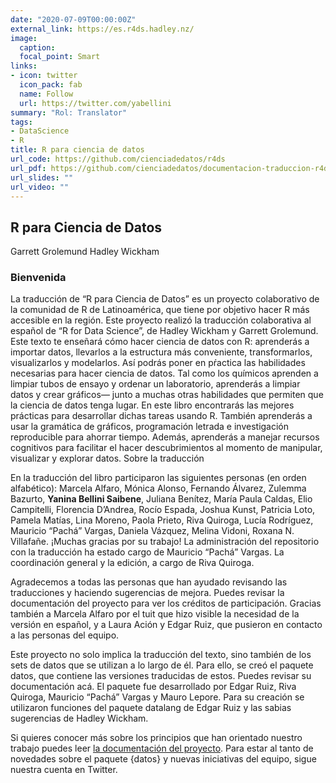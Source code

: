 ```yaml
---
date: "2020-07-09T00:00:00Z"
external_link: https://es.r4ds.hadley.nz/
image:
  caption: 
  focal_point: Smart
links:
- icon: twitter
  icon_pack: fab
  name: Follow
  url: https://twitter.com/yabellini
summary: "Rol: Translator"
tags:
- DataScience
- R
title: R para ciencia de datos
url_code: https://github.com/cienciadedatos/r4ds
url_pdf: https://github.com/cienciadedatos/documentacion-traduccion-r4ds
url_slides: ""
url_video: ""
---
```


## R para Ciencia de Datos

Garrett Grolemund
Hadley Wickham

### Bienvenida

La traducción de “R para Ciencia de Datos” es un proyecto colaborativo de la comunidad de R de Latinoamérica, que tiene por objetivo hacer R más accesible en la región. Este proyecto realizó la traducción colaborativa al español de “R for Data Science”, de Hadley Wickham y Garrett Grolemund. Este texto te enseñará cómo hacer ciencia de datos con R: aprenderás a importar datos, llevarlos a la estructura más conveniente, transformarlos, visualizarlos y modelarlos. Así podrás poner en pŕactica las habilidades necesarias para hacer ciencia de datos. Tal como los químicos aprenden a limpiar tubos de ensayo y ordenar un laboratorio, aprenderás a limpiar datos y crear gráficos— junto a muchas otras habilidades que permiten que la ciencia de datos tenga lugar. En este libro encontrarás las mejores prácticas para desarrollar dichas tareas usando R. También aprenderás a usar la gramática de gráficos, programación letrada e investigación reproducible para ahorrar tiempo. Además, aprenderás a manejar recursos cognitivos para facilitar el hacer descubrimientos al momento de manipular, visualizar y explorar datos.
Sobre la traducción

En la traducción del libro participaron las siguientes personas (en orden alfabético): Marcela Alfaro, Mónica Alonso, Fernando Álvarez, Zulemma Bazurto, **Yanina Bellini Saibene**, Juliana Benítez, María Paula Caldas, Elio Campitelli, Florencia D’Andrea, Rocío Espada, Joshua Kunst, Patricia Loto, Pamela Matías, Lina Moreno, Paola Prieto, Riva Quiroga, Lucía Rodríguez, Mauricio “Pachá” Vargas, Daniela Vázquez, Melina Vidoni, Roxana N. Villafañe. ¡Muchas gracias por su trabajo! La administración del repositorio con la traducción ha estado cargo de Mauricio “Pachá” Vargas. La coordinación general y la edición, a cargo de Riva Quiroga.

Agradecemos a todas las personas que han ayudado revisando las traducciones y haciendo sugerencias de mejora. Puedes revisar la documentación del proyecto para ver los créditos de participación. Gracias también a Marcela Alfaro por el tuit que hizo visible la necesidad de la versión en español, y a Laura Ación y Edgar Ruiz, que pusieron en contacto a las personas del equipo.

Este proyecto no solo implica la traducción del texto, sino también de los sets de datos que se utilizan a lo largo de él. Para ello, se creó el paquete datos, que contiene las versiones traducidas de estos. Puedes revisar su documentación acá. El paquete fue desarrollado por Edgar Ruiz, Riva Quiroga, Mauricio “Pachá” Vargas y Mauro Lepore. Para su creación se utilizaron funciones del paquete datalang de Edgar Ruiz y las sabias sugerencias de Hadley Wickham.

Si quieres conocer más sobre los principios que han orientado nuestro trabajo puedes leer [la documentación del proyecto](https://github.com/cienciadedatos/documentacion-traduccion-r4ds). Para estar al tanto de novedades sobre el paquete {datos} y nuevas iniciativas del equipo, sigue nuestra cuenta en Twitter.
